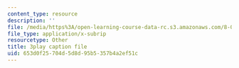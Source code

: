 ```yaml
---
content_type: resource
description: ''
file: /media/https%3A/open-learning-course-data-rc.s3.amazonaws.com/8-04-quantum-physics-i-spring-2016/653d0f25704d5d8d95b5357b4a2ef51c_ipXNYnO7yRk.vtt
file_type: application/x-subrip
resourcetype: Other
title: 3play caption file
uid: 653d0f25-704d-5d8d-95b5-357b4a2ef51c
---
```

